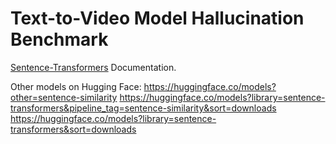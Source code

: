 # Text-to-Video Model Hallucination Benchmark


[Sentence-Transformers](https://sbert.net/index.html) Documentation.

Other models on Hugging Face:
https://huggingface.co/models?other=sentence-similarity
https://huggingface.co/models?library=sentence-transformers&pipeline_tag=sentence-similarity&sort=downloads
https://huggingface.co/models?library=sentence-transformers&sort=downloads



